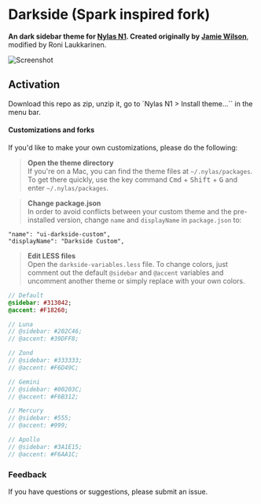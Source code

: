 # Darkside (Spark inspired fork)
**An dark sidebar theme for [Nylas N1](https://nylas.com/n1). Created originally by [Jamie Wilson](http://jamiewilson.io)**, modified by Roni Laukkarinen.

![Screenshot](https://dl.dropboxusercontent.com/u/18447700/nylas-n1.png "Screenshot")

## Activation
Download this repo as zip, unzip it, go to `Nylas N1 > Install theme...`` in the menu bar.

#### Customizations and forks

If you'd like to make your own customizations, please do the following:

> **Open the theme directory**  
> If you're on a Mac, you can find the theme files at `~/.nylas/packages`. To get there quickly, use the key command <kbd>Cmd</kbd> + <kbd>Shift</kbd> + <kbd>G</kbd> and enter `~/.nylas/packages`.

> **Change package.json**  
> In order to avoid conflicts between your custom theme and the pre-installed version, change `name` and `displayName` in `package.json` to:

    "name": "ui-darkside-custom",
    "displayName": "Darkside Custom",

> **Edit LESS files**  
> Open the `darkside-variables.less` file. To change colors, just comment out the default `@sidebar` and `@accent` variables and uncomment another theme or simply replace with your own colors.

```sass
// Default
@sidebar: #313042;
@accent: #F18260;

// Luna
// @sidebar: #202C46;
// @accent: #39DFF8;

// Zond
// @sidebar: #333333;
// @accent: #F6D49C;

// Gemini
// @sidebar: #00203C;
// @accent: #F6B312;

// Mercury
// @sidebar: #555;
// @accent: #999;

// Apollo
// @sidebar: #3A1E15;
// @accent: #F6AA1C;
```

### Feedback
If you have questions or suggestions, please submit an issue.
